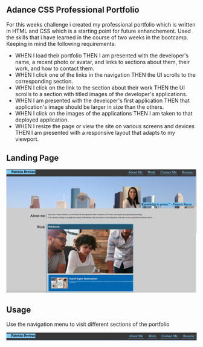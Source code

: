 ## Adance CSS Professional Portfolio

For this weeks challenge i created my professional portfolio which is written in HTML and CSS which is a starting point
for future enhanchement. Used the skills that i have learned in the course of two weeks in the bootcamp. Keeping in mind the following requirements:

- WHEN I load their portfolio
  THEN I am presented with the developer's name, a recent photo or avatar, and links to sections about them, their work, and how to contact them.
- WHEN I click one of the links in the navigation
  THEN the UI scrolls to the corresponding section.
- WHEN I click on the link to the section about their work
  THEN the UI scrolls to a section with titled images of the developer's applications.
- WHEN I am presented with the developer's first application
  THEN that application's image should be larger in size than the others.
- WHEN I click on the images of the applications
  THEN I am taken to that deployed application.
- WHEN I resize the page or view the site on various screens and devices
  THEN I am presented with a responsive layout that adapts to my viewport.

## Landing Page

![Landing Page](/assets/images/Professional_Portfolio.png)

## Usage

Use the navigation menu to visit different sections of the portfolio

![Navigation](/assets/images/Navigation_image.png)
